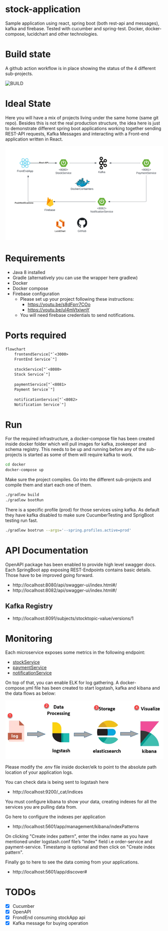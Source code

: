# stock-application
Sample application using react, spring boot (both rest-api and messages), kafka and firebase. Tested with cucumber and spring-test.
Docker, docker-compose, lucidchart and other technologies.

# Build state
A github action workflow is in place showing the status of the 4 different sub-projects.

![BUILD](https://github.com/carlospatinos/stock-application/actions/workflows/gradle-build.yml/badge.svg)


# Ideal State
Here you will have a mix of projects living under the same home (same git repo). Besides this is not the real production structure, the idea here is just to demonstrate different spring boot applications working together sending REST-API requests, Kafka Messages and interacting with a Front-end application written in React.

![Architecture diagram](https://github.com/carlospatinos/stock-application/blob/main/doc/SpringBootEnterpriseApp.png?raw=true)

# Requirements 
- Java 8 installed
- Gradle (alternatively you can use the wrapper here gradlew)
- Docker 
- Docker compose 
- Firebase configuration
  - Please set up your project following these instructions: 
    - https://youtu.be/s8dFprr7COo  
    - https://youtu.be/uI4mVtxiwnY 
  - You will need firebase credentials to send notifications.


# Ports required

```mermaid
flowchart
    frontendService["`<3000>
    FrontEnd Service`"]

    stockService["`<8080>
    Stock Service`"]
    
    paymentService["`<8081>
    Payment Service`"]
    
    notificationService["`<8082>
    Notification Service`"]
```

# Run

For the required infrastructure, a docker-compose file has been created inside docker folder which will pull images for kafka, zookeeper and schema registry. This needs to be up and running before any of the sub-projects is started as some of them will require kafka to work.

```sh
cd docker
docker-compose up
```

Make sure the project compiles. Go into the different sub-projects and compile them and start each one of them.

```sh
./gradlew build
./gradlew bootRun
```

There is a specific profile (prod) for those services using kafka. As default they have kafka disabled to make sure CucumberTesting and SprigBoot testing run fast. 

```sh
./gradlew bootrun --args='--spring.profiles.active=prod'
```

# API Documentation

OpenAPI package has been enabled to provide high level swagger docs. Each SpringBoot app exposing REST-Endpoints contains basic details. Those have to be improved going forward.

- http://localhost:8080/api/swagger-ui/index.html#/ 
- http://localhost:8082/api/swagger-ui/index.html#/

## Kafka Registry

- http://localhost:8091/subjects/stocktopic-value/versions/1

# Monitoring

Each microservice exposes some metrics in the following endpoint: 
- [stockService](http://localhost:8080/api/actuator)
- [paymentService](http://localhost:8081/api/actuator)
- [notificationService](http://localhost:8082/api/actuator)

On top of that, you can enable ELK for log gathering. A docker-compose.yml file has been created to start logstash, kafka and kibana and the data flows as below:

![Log Flow](https://github.com/carlospatinos/stock-application/blob/main/doc/elk.png?raw=true)

Please modify the .env file inside docker/elk to point to the absolute path location of your application logs. 

You can check data is being sent to logstash here 
- http://localhost:9200/_cat/indices

You must configure kibana to show your data, creating indexes for all the services you are pulling data from. 

Go here to configure the indexes per application 
- http://localhost:5601/app/management/kibana/indexPatterns

On clicking "Create index pattern", enter the index name as you have mentioned under logstash.conf file’s "index" field i.e order-service and payment-service. Timestamp is optional and then click on "Create index pattern".

Finally go to here to see the data coming from your applications.
- http://localhost:5601/app/discover# 



# TODOs
- [x] Cucumber 
- [x] OpenAPI
- [x] FrondEnd consuming stockApp api
- [x] Kafka message for buying operation